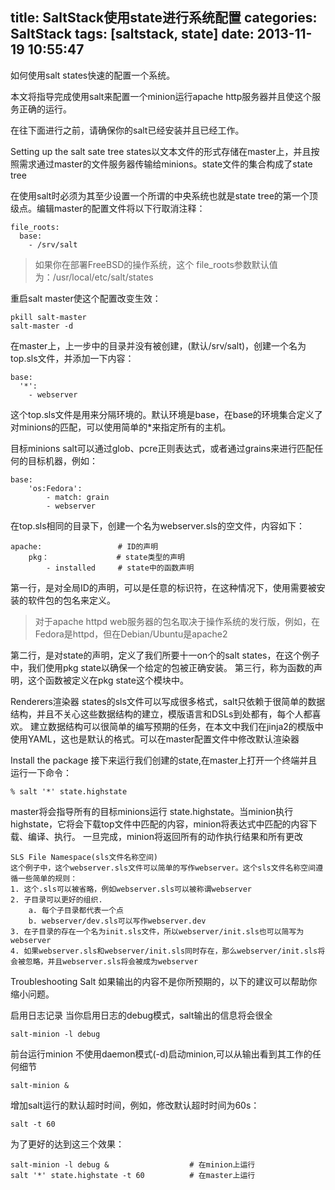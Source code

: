 title: SaltStack使用state进行系统配置
categories: SaltStack
tags: [saltstack, state]
date: 2013-11-19 10:55:47
---
如何使用salt states快速的配置一个系统。

本文将指导完成使用salt来配置一个minion运行apache http服务器并且使这个服务正确的运行。

在往下面进行之前，请确保你的salt已经安装并且已经工作。

Setting up the salt sate tree
states以文本文件的形式存储在master上，并且按照需求通过master的文件服务器传输给minions。state文件的集合构成了state tree<!--more-->

在使用salt时必须为其至少设置一个所谓的中央系统也就是state tree的第一个顶级点。编辑master的配置文件将以下行取消注释：
```
file_roots:
  base:
    - /srv/salt
```
> 如果你在部署FreeBSD的操作系统，这个 file_roots参数默认值为：/usr/local/etc/salt/states
 

重启salt master使这个配置改变生效：
```
pkill salt-master
salt-master -d
```

在master上，上一步中的目录并没有被创建，(默认/srv/salt)，创建一个名为top.sls文件，并添加一下内容：
```
base:
  '*':
    - webserver
```
这个top.sls文件是用来分隔环境的。默认环境是base，在base的环境集合定义了对minions的匹配，可以使用简单的*来指定所有的主机。

目标minions
salt可以通过glob、pcre正则表达式，或者通过grains来进行匹配任何的目标机器，例如：
```
base:
    'os:Fedora':
        - match: grain
        - webserver
```
在top.sls相同的目录下，创建一个名为webserver.sls的空文件，内容如下：
```
apache:                 # ID的声明
    pkg：               # state类型的声明
        - installed     # state中的函数声明
```
第一行，是对全局ID的声明，可以是任意的标识符，在这种情况下，使用需要被安装的软件包的包名来定义。
> 对于apache httpd web服务器的包名取决于操作系统的发行版，例如，在Fedora是httpd，但在Debian/Ubuntu是apache2
 

第二行，是对state的声明，定义了我们所要十一on个的salt states，在这个例子中，我们使用pkg state以确保一个给定的包被正确安装。
第三行，称为函数的声明，这个函数被定义在pkg state这个模块中。

Renderers渲染器
states的sls文件可以写成很多格式，salt只依赖于很简单的数据结构，并且不关心这些数据结构的建立，模版语言和DSLs到处都有，每个人都喜欢。
建立数据结构可以很简单的编写预期的任务，在本文中我们在jinja2的模版中使用YAML，这也是默认的格式。可以在master配置文件中修改默认渲染器

Install the package
接下来运行我们创建的state,在master上打开一个终端并且运行一下命令：
```
% salt '*' state.highstate
```
master将会指导所有的目标minions运行 state.highstate。当minion执行highstate，它将会下载top文件中匹配的内容，minion将表达式中匹配的内容下载、编译、执行。
一旦完成，minion将返回所有的动作执行结果和所有更改

```
SLS File Namespace(sls文件名称空间)
这个例子中，这个webserver.sls文件可以简单的写作webserver。这个sls文件名称空间遵循一些简单的规则：
1. 这个.sls可以被省略，例如webserver.sls可以被称谓webserver
2. 子目录可以更好的组织.
    a. 每个子目录都代表一个点
    b. webserver/dev.sls可以写作webserver.dev
3. 在子目录的存在一个名为init.sls文件，所以webserver/init.sls也可以简写为webserver
4. 如果webserver.sls和webserver/init.sls同时存在，那么webserver/init.sls将会被忽略，并且webserver.sls将会被成为webserver
```
Troubleshooting Salt
如果输出的内容不是你所预期的，以下的建议可以帮助你缩小问题。

启用日志记录
当你启用日志的debug模式，salt输出的信息将会很全
```
salt-minion -l debug
```
前台运行minion
不使用daemon模式(-d)启动minion,可以从输出看到其工作的任何细节
```
salt-minion &
```
增加salt运行的默认超时时间，例如，修改默认超时时间为60s：
```
salt -t 60
```
为了更好的达到这三个效果：
```
salt-minion -l debug &                  # 在minion上运行
salt '*' state.highstate -t 60          # 在master上运行
```





</br>